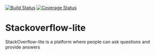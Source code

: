 [![Build Status](https://travis-ci.org/Gidraf/Stackoverflow-lite.svg?branch=get_questions)](https://travis-ci.org/Gidraf/Stackoverflow-lite)
[![Coverage Status](https://coveralls.io/repos/github/Gidraf/Stackoverflow-lite/badge.svg?branch=development)](https://coveralls.io/github/Gidraf/Stackoverflow-lite?branch=development)

# Stackoverflow-lite
StackOverflow-lite is a platform where people can ask questions and provide answers
